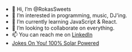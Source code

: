 - 👋 Hi, I’m @RokasSweets
- 👀 I’m interested in programming, music, DJ'ing.
- 🌱 I’m currently learning JavaScript & React.
- 💞️ I’m looking to collaborate on everything.
- 📫 You can reach me on [LinkedIn
](https://www.linkedin.com/in/rokas-razutis-94b21a257/)
- [Jokes On You! 100% Solar Powered
](https://jokes-on-you.trikampis.online/)
<!---
RokasSweets/RokasSweets is a ✨ special ✨ repository because its `README.md` (this file) appears on your GitHub profile.
You can click the Preview link to take a look at your changes.
--->
